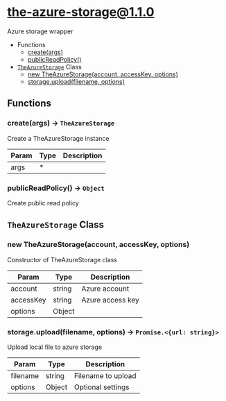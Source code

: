 <!-- // Code generated by coz. DO NOT EDIT. -->
# the-azure-storage@1.1.0

Azure storage wrapper

+ Functions
  + [create(args)](#the-azure-storage-function-create)
  + [publicReadPolicy()](#the-azure-storage-function-public-read-policy)
+ [`TheAzureStorage`](#the-azure-storage-classes) Class
  + [new TheAzureStorage(account, accessKey, options)](#the-azure-storage-classes-the-azure-storage-constructor)
  + [storage.upload(filename, options)](#the-azure-storage-classes-the-azure-storage-upload)

## Functions

<a class='md-heading-link' name="the-azure-storage-function-create" ></a>

### create(args) -> `TheAzureStorage`

Create a TheAzureStorage instance

| Param | Type | Description |
| ----- | --- | -------- |
| args | * |  |

<a class='md-heading-link' name="the-azure-storage-function-public-read-policy" ></a>

### publicReadPolicy() -> `Object`

Create public read policy


<a class='md-heading-link' name="the-azure-storage-classes"></a>

## `TheAzureStorage` Class






<a class='md-heading-link' name="the-azure-storage-classes-the-azure-storage-constructor" ></a>

### new TheAzureStorage(account, accessKey, options)

Constructor of TheAzureStorage class

| Param | Type | Description |
| ----- | --- | -------- |
| account | string | Azure account |
| accessKey | string | Azure access key |
| options | Object |  |


<a class='md-heading-link' name="the-azure-storage-classes-the-azure-storage-upload" ></a>

### storage.upload(filename, options) -> `Promise.<{url: string}>`

Upload local file to azure storage

| Param | Type | Description |
| ----- | --- | -------- |
| filename | string | Filename to upload |
| options | Object | Optional settings |




